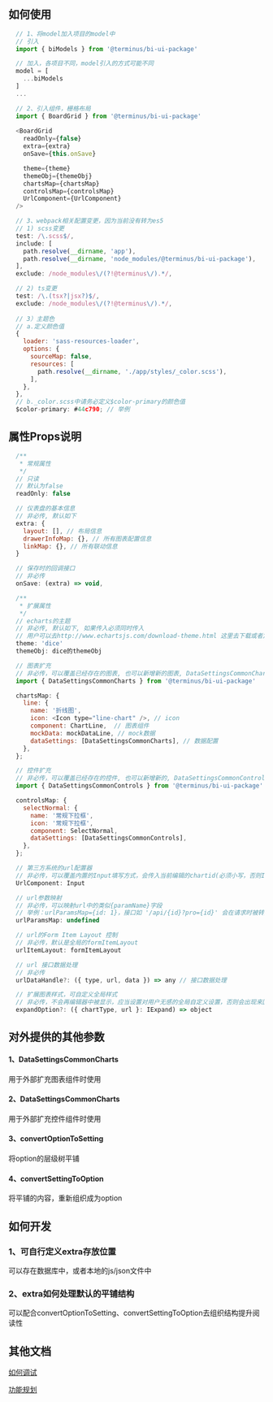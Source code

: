 ## 如何使用
```js
  // 1、将model加入项目的model中
  // 引入
  import { biModels } from '@terminus/bi-ui-package'

  // 加入，各项目不同，model引入的方式可能不同
  model = [
    ...biModels
  ]
  ...

  // 2、引入组件，栅格布局
  import { BoardGrid } from '@terminus/bi-ui-package'
  
  <BoardGrid 
    readOnly={false}
    extra={extra} 
    onSave={this.onSave}

    theme={theme}
    themeObj={themeObj}
    chartsMap={chartsMap}
    controlsMap={controlsMap}
    UrlComponent={UrlComponent}
  />

  // 3、webpack相关配置变更，因为当前没有转为es5
  // 1) scss变更
  test: /\.scss$/,
  include: [
    path.resolve(__dirname, 'app'),
    path.resolve(__dirname, 'node_modules/@terminus/bi-ui-package'),
  ],
  exclude: /node_modules\/(?!@terminus\/).*/,

  // 2) ts变更
  test: /\.(tsx?|jsx?)$/,
  exclude: /node_modules\/(?!@terminus\/).*/,
    
  // 3）主题色
  // a.定义颜色值
  {
    loader: 'sass-resources-loader',
    options: {
      sourceMap: false,
      resources: [
        path.resolve(__dirname, './app/styles/_color.scss'),
      ],
    },
  },
  // b._color.scss中请务必定义$color-primary的颜色值
  $color-primary: #44c790; // 举例
```

## 属性Props说明
```js
  /**
   * 常规属性
   */
  // 只读
  // 默认为false
  readOnly: false

  // 仪表盘的基本信息
  // 非必传, 默认如下
  extra: { 
    layout: [], // 布局信息
    drawerInfoMap: {}, // 所有图表配置信息
    linkMap: {}, // 所有联动信息
  }

  // 保存时的回调接口
  // 非必传
  onSave: (extra) => void,

  /**
   * 扩展属性
   */
  // echarts的主题
  // 非必传, 默认如下, 如果传入必须同时传入
  // 用户可以去http://www.echartsjs.com/download-theme.html 这里去下载或者定制自己的主题
  theme: 'dice'
  themeObj: dice的themeObj

  // 图表扩充
  // 非必传，可以覆盖已经存在的图表, 也可以新增新的图表, DataSettingsCommonCharts可以不用
  import { DataSettingsCommonCharts } from '@terminus/bi-ui-package'

  chartsMap: {
    line: {
      name: '折线图',
      icon: <Icon type="line-chart" />, // icon
      component: ChartLine,  // 图表组件
      mockData: mockDataLine, // mock数据
      dataSettings: [DataSettingsCommonCharts], // 数据配置
    },
  };

  // 控件扩充
  // 非必传，可以覆盖已经存在的控件, 也可以新增新的, DataSettingsCommonControls可以不用
  import { DataSettingsCommonControls } from '@terminus/bi-ui-package'

  controlsMap: {
    selectNormal: {
      name: '常规下拉框',
      icon: '常规下拉框',
      component: SelectNormal,
      dataSettings: [DataSettingsCommonControls],
    },
  };

  // 第三方系统的url配置器
  // 非必传，可以覆盖内置的Input填写方式，会传入当前编辑的chartid(必须小写，否则Input时会有warning提示)
  UrlComponent: Input

  // url参数映射
  // 非必传，可以映射url中的类似{paramName}字段
  // 举例：urlParamsMap={id: 1}，接口如 '/api/{id}?pro={id}' 会在请求时被转换为/api/1?pro=1
  urlParamsMap: undefined

  // url的Form Item Layout 控制
  // 非必传，默认是全局的formItemLayout
  urlItemLayout: formItemLayout

  // url 接口数据处理
  // 非必传
  urlDataHandle?: ({ type, url, data }) => any // 接口数据处理

  // 扩展图表样式，可自定义全局样式
  // 非必传，不会再编辑器中被显示，应当设置对用户无感的全局自定义设置，否则会出现来回编辑清掉图表自定义设置后，又再次受到全局的影响
  expandOption?: ({ chartType, url }: IExpand) => object
```

## 对外提供的其他参数
#### 1、DataSettingsCommonCharts
用于外部扩充图表组件时使用
#### 2、DataSettingsCommonCharts
用于外部扩充控件组件时使用
#### 3、convertOptionToSetting
将option的层级树平铺
#### 4、convertSettingToOption
将平铺的内容，重新组织成为option

## 如何开发
### 1、可自行定义extra存放位置
可以存在数据库中，或者本地的js/json文件中
### 2、extra如何处理默认的平铺结构
可以配合convertOptionToSetting、convertSettingToOption去组织结构提升阅读性

## 其他文档
[如何调试](./Debug.md)

[功能规划](https://yuque.antfin-inc.com/docs/share/4d74d1c0-367f-4dd2-94ff-30eb3fcad10a)